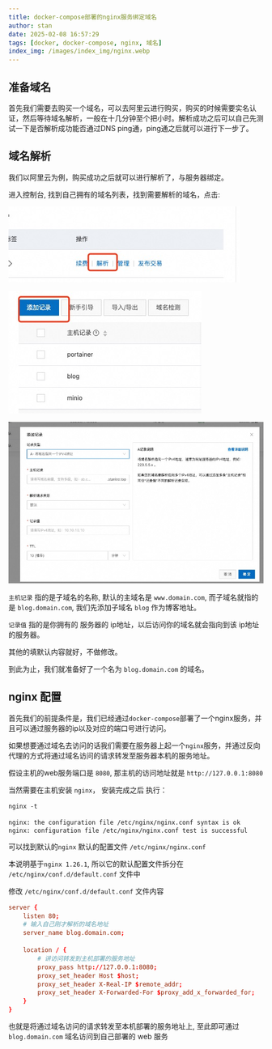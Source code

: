 ```yaml
---
title: docker-compose部署的nginx服务绑定域名
author: stan
date: 2025-02-08 16:57:29
tags: [docker, docker-compose, nginx, 域名]
index_img: /images/index_img/nginx.webp
---
```


## 准备域名

首先我们需要去购买一个域名，可以去阿里云进行购买，购买的时候需要实名认证，然后等待域名解析，一般在十几分钟至个把小时。解析成功之后可以自己先测试一下是否解析成功能否通过DNS ping通，ping通之后就可以进行下一步了。


## 域名解析

我们以阿里云为例，购买成功之后就可以进行解析了，与服务器绑定。

进入控制台, 找到自己拥有的域名列表，找到需要解析的域名，点击:

![1](../images/nginx-domain/1.jpg)


![2](../images/nginx-domain/2.jpg)


![3](../images/nginx-domain/3.jpg)

`主机记录` 指的是子域名的名称, 默认的主域名是 `www.domain.com`, 而子域名就指的是 `blog.domain.com`,  我们先添加子域名 `blog` 作为博客地址。

`记录值` 指的是你拥有的 服务器的 ip地址，以后访问你的域名就会指向到该 ip地址的服务器。

其他的填默认内容就好，不做修改。

到此为止，我们就准备好了一个名为 `blog.domain.com` 的域名。

## nginx 配置

首先我们的前提条件是，我们已经通过`docker-compose`部署了一个nginx服务，并且可以通过服务器的ip以及对应的端口号进行访问。

如果想要通过域名去访问的话我们需要在服务器上起一个`nginx`服务，并通过反向代理的方式将通过域名访问的请求转发至服务器本机的服务地址。

假设主机的web服务端口是 `8080`, 那主机的访问地址就是 `http://127.0.0.1:8080`

当然需要在主机安装 `nginx`， 安装完成之后 执行：

```shell
nginx -t

nginx: the configuration file /etc/nginx/nginx.conf syntax is ok
nginx: configuration file /etc/nginx/nginx.conf test is successful
```

可以找到默认的`nginx` 默认的配置文件 `/etc/nginx/nginx.conf`

本说明基于`nginx 1.26.1`, 所以它的默认配置文件拆分在 `/etc/nginx/conf.d/default.conf` 文件中

修改 `/etc/nginx/conf.d/default.conf` 文件内容

```conf
server {
    listen 80;
    # 输入自己刚才解析的域名地址
    server_name blog.domain.com;

    location / {
        # 讲访问转发到主机部署的服务地址
        proxy_pass http://127.0.0.1:8080;
        proxy_set_header Host $host;
        proxy_set_header X-Real-IP $remote_addr;
        proxy_set_header X-Forwarded-For $proxy_add_x_forwarded_for;
    }
}

```

也就是将通过域名访问的请求转发至本机部署的服务地址上, 至此即可通过 `blog.domain.com` 域名访问到自己部署的 web 服务
